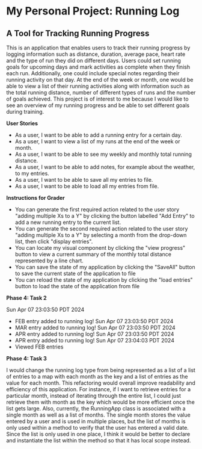 # My Personal Project: Running Log

## A Tool for Tracking Running Progress

This is an application that enables users to track their running 
progress by logging information such as distance, duration, average pace,
heart rate and the type of run they did on different days. Users could set running goals for upcoming days
and mark activities as complete when they finish each run. Additionally, one could
include special notes regarding their running activity on that day. At the end of the week
or month, one would be able to view a list of their running activities along with
information such as the total running distance, number of different types of runs and 
the number of goals achieved. This project is of interest to me because I would like to see an overview of my 
running progress and be able to set different goals during training. 



**User Stories**
- As a user, I want to be able to add a running entry for a certain day.
- As a user, I want to view a list of my runs at the end of the week or month.
- As a user, I want to be able to see my weekly and monthly total running distance.
- As a user, I want to be able to add notes, for example about the weather, to my entries.
- As a user, I want to be able to save all my entries to file.
- As a user, I want to be able to load all my entries from file.

**Instructions for Grader**

- You can generate the first required action related to the user story "adding multiple Xs to a Y" by
  clicking the button labelled "Add Entry" to add a new running entry to the current list.
- You can generate the second required action related to the user story "adding multiple Xs to a Y" by
  selecting a month from the drop-down list, then click "display entries".
- You can locate my visual component by clicking the "view progress" button to
  view a current summary of the monthly total distance represented by a line chart.
- You can save the state of my application by clicking the "SaveAll" button to save the current state of the
  application to file 
- You can reload the state of my application by clicking the "load entries" button to 
  load the state of the application from file

**Phase 4: Task 2**

Sun Apr 07 23:03:50 PDT 2024
- FEB entry added to running log!
  Sun Apr 07 23:03:50 PDT 2024
- MAR entry added to running log!
  Sun Apr 07 23:03:50 PDT 2024
- APR entry added to running log!
  Sun Apr 07 23:03:50 PDT 2024
- APR entry added to running log!
  Sun Apr 07 23:04:03 PDT 2024
- Viewed FEB entries


**Phase 4: Task 3**

I would change the running log type from being represented as a list of a list of entries to a map with each 
month as the key and a list of entries as the value for each month. This refactoring would overall improve
readability and efficiency of this application. For instance, if I want to retrieve entries for a particular month,
instead of iterating through the entire list, I could just retrieve them with month as the key which would be more 
efficient once the list gets large. Also, currently, the RunningApp class is associated with a single month as well as 
a list of months. The single month stores the value entered by a user and is used in multiple places,
but the list of months is only used within a method to verify that the user has entered a valid date. 
Since the list is only used in one place, I think it would be better to declare and instantiate the list within 
the method so that it has local scope instead. 